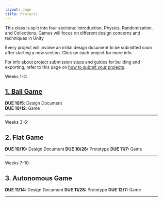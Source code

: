 ```yaml
---
layout: page
title: Projects
---
```


This class is split into four sections: Introduction, Physics, Randomization, and Collections. Games will focus on different design concerns and techniques in Unity

Every project will involve an initial design document to be submitted soon after starting a new section. Click on each project for more info.

For info about project submission steps and guides for building and exporting, refer to this page on [how to submit your projects](how-to-submit-projects.md).

Weeks 1-2:
## [1. Ball Game](project-1.md)

**DUE 10/5**: Design Document  
**DUE 10/12**: Game

---

Weeks 3-6:
## 2. Flat Game

**DUE 10/19:** Design Document
**DUE 10/26:** Prototype
**DUE 11/7:** Game

---

Weeks 7-10:
## 3. Autonomous Game

**DUE 11/14:** Design Document
**DUE 11/28:** Prototype 
**DUE 12/7:** Game

---
